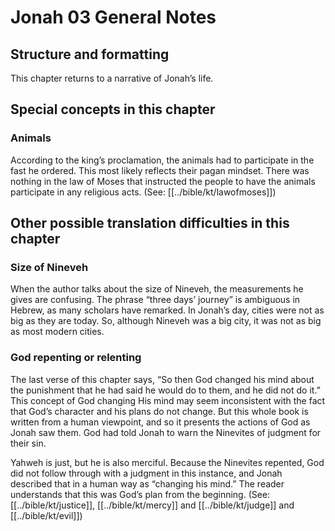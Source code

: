 # Jonah 03 General Notes

## Structure and formatting

This chapter returns to a narrative of Jonah’s life.

## Special concepts in this chapter

### Animals

According to the king’s proclamation, the animals had to participate in the fast he ordered. This most likely reflects their pagan mindset. There was nothing in the law of Moses that instructed the people to have the animals participate in any religious acts. (See: [[../bible/kt/lawofmoses]])

## Other possible translation difficulties in this chapter

### Size of Nineveh

When the author talks about the size of Nineveh, the measurements he gives are confusing. The phrase “three days’ journey” is ambiguous in Hebrew, as many scholars have remarked. In Jonah’s day, cities were not as big as they are today. So, although Nineveh was a big city, it was not as big as most modern cities.

### God repenting or relenting

The last verse of this chapter says, “So then God changed his mind about the punishment that he had said he would do to them, and he did not do it.” This concept of God changing His mind may seem inconsistent with the fact that God’s character and his plans do not change. But this whole book is written from a human viewpoint, and so it presents the actions of God as Jonah saw them. God had told Jonah to warn the Ninevites of judgment for their sin.

Yahweh is just, but he is also merciful. Because the Ninevites repented, God did not follow through with a judgment in this instance, and Jonah described that in a human way as “changing his mind.” The reader understands that this was God’s plan from the beginning. (See: [[../bible/kt/justice]], [[../bible/kt/mercy]] and [[../bible/kt/judge]] and [[../bible/kt/evil]])